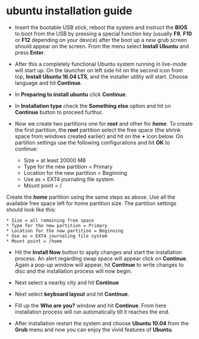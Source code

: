 # ubuntu installation guide

* Insert the bootable USB stick, reboot the system and instruct the **BIOS** to boot from the USB by pressing a special function key (usually **F9**, **F10** or **F12** depending on your device) after the boot up a new grub screen should appear on the screen. From the menu select **Install Ubuntu** and press **Enter**.

* After this a completely functional Ubuntu system running in live-mode will start up. On the launcher on left side hit on the second icon from top, **Install Ubuntu 16.04 LTS**, and the installer utility will start. Choose language and hit **Continue**.
* In **Preparing to install ubuntu** click **Continue**.
* In **Installation type** check the **Something else** option and hit on **Continue** button to proceed furthur.
* Now we create two partitions one for **_root_** and other for **_home_**. To create the first partition, the **_root_** partition select the free space (the shrink space from windows created earlier) and hit on the **_+_** icon below. On partition settings use the following configurations and hit **OK** to continue:
	* Size = at least 20000 MB
	* Type for the new partition = Primary
	* Location for the new partition = Beginning
	* Use as = EXT4 journaling file system
	* Mount point = /

Create the **_home_** partition using the same steps as above. Use all the available free space left for home partition size. The partition settings should look like this:

	* Size = all remaining free space
	* Type for the new partition = Primary
	* Location for the new partition = Beginning
	* Use as = EXT4 journaling file system
	* Mount point = /home
* Hit the **Install Now** button to apply changes and start the installation process. An alert regarding swap space will appear click on **Continue**. Again a pop-up window will appear, hit **Continue** to write changes to disc and the installation process will now begin.

* Next select a nearby city and hit **Continue**
* Next select **keyboard layout** and hit **Continue**.
* Fill up the **Who are you?** window and hit **Continue**. From here installation process will run automatically till it reaches the end.
* After installation restart the system and choose **Ubuntu 10.04** from the **Grub** menu and now you can enjoy the vivid features of **Ubuntu**.
